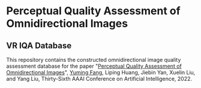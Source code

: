 # Perceptual Quality Assessment of Omnidirectional Images
## VR IQA Database

This repository contains the constructed omnidirectional image quality assessment database for the paper "[Perceptual Quality Assessment of Omnidirectional Images](https://aaai-2022.virtualchair.net/poster_aaai4008)", [Yuming Fang](http://sim.jxufe.cn/JDMKL/ymfang.html), Liping Huang, Jiebin Yan, Xuelin Liu, and Yang Liu, Thirty-Sixth AAAI Conference on Artificial Intelligence, 2022.

